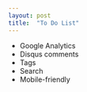 ```yaml
---
layout: post
title:  "To Do List"
---
```

* Google Analytics
* Disqus comments
* Tags
* Search
* Mobile-friendly
